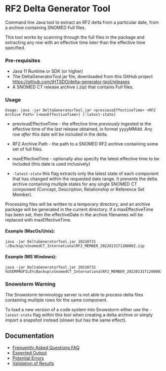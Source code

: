 # RF2 Delta Generator Tool

Command line Java tool to extract an RF2 delta from a particular date, from a archive containing SNOMED Full files.

This tool works by scanning through the full files in the package and extracting any row with an effective time  _later_  than the effective time specified.

### Pre-requisites
* Java 11 Runtime or SDK (or higher)
* The DeltaGeneratorTool.jar file, downloaded from this GitHub project https://github.com/IHTSDO/delta-generator-tool/releases
* A SNOMED CT release archive (.zip) that contains Full files.

### Usage
```
Usage: java -jar DeltaGeneratorTool.jar <previousEffectiveTime> <RF2 Archive Path> [<maxEffectiveTime>] [-latest-state]
```

* previousEffectiveTime - the effective time _previously_ ingested ie the effective time of the _last_ release obtained, in format yyyyMMdd.  Any row  _after_  this date will be included in the delta.

* RF2 Archive Path - the path to a SNOMED RF2 archive containing some set of full files.

* maxEffectiveTime - optionally also specify the latest effective time to be included (this date is used inclusively)

* `-latest-state` this flag extracts only the latest state of each component that has changed within the requested date range. It prevents the delta archive containing 
  multiple states for any single SNOMED CT component (Concept, Description, Relationship or Reference Set Member).

Processing files will be written to a temporary directory, and an archive package will be generated in the current directory.   If a maxEffectiveTime has been set, then the effectiveDate in the archive filenames will be replaced with maxEffectiveTime.

#### Example (MacOs/Unix):
```
java -jar DeltaGeneratorTool.jar 20210731 ~/Backup/xSnomedCT_InternationalRF2_MEMBER_20220131T120000Z.zip
```

#### Example (MS Windows):
```
java -jar DeltaGeneratorTool.jar 20210731 %USERPROFILE%\Backup\xSnomedCT_InternationalRF2_MEMBER_20220131T120000Z.zip
```

### Snowstorm Warning
The Snowstorm terminology server is not able to process delta files containing multiple rows for the same component. 

To load a new version of a code system into Snowstorm either use the `-latest-state` flag within this tool when creating a delta archive or simply 
import a snapshot instead (slower but has the same effect).

## Documentation
- [Frequently Asked Questions FAQ](docs/faq.md)
- [Expected Output](docs/ExpectedOutput.md)
- [Potential Errors](docs/PotentialErrors.md)
- [Validation of Results](docs/Validation.md)

